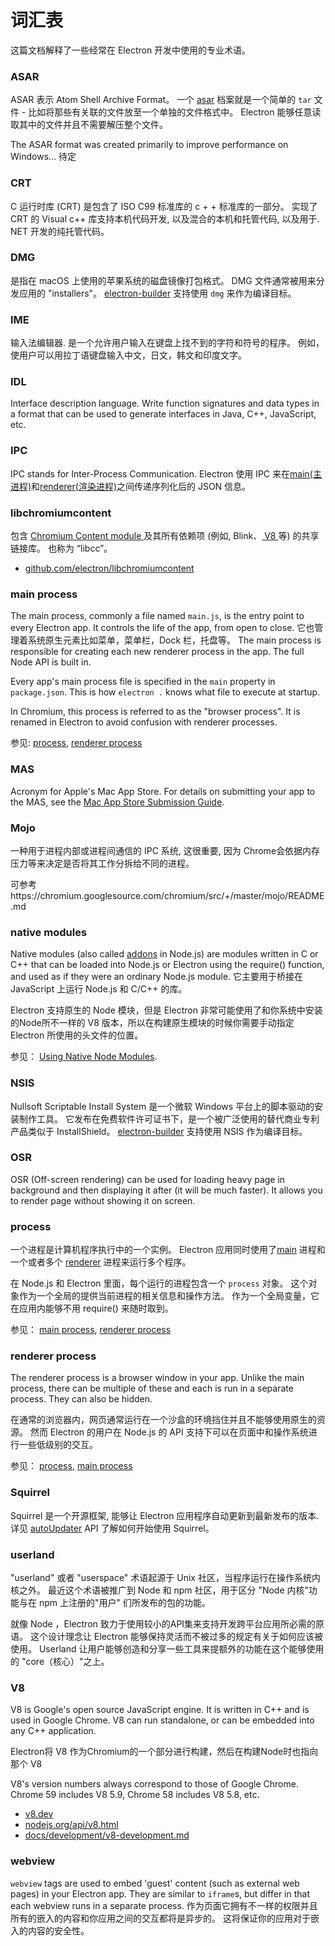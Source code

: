 # 词汇表

这篇文档解释了一些经常在 Electron 开发中使用的专业术语。

### ASAR

ASAR 表示 Atom Shell Archive Format。 一个 [asar][asar] 档案就是一个简单的 `tar` 文件 - 比如将那些有关联的文件放至一个单独的文件格式中。 Electron 能够任意读取其中的文件并且不需要解压整个文件。

The ASAR format was created primarily to improve performance on Windows... 待定

### CRT

C 运行时库 (CRT) 是包含了 ISO C99 标准库的 c + + 标准库的一部分。 实现了 CRT 的 Visual c++ 库支持本机代码开发, 以及混合的本机和托管代码, 以及用于. NET 开发的纯托管代码。

### DMG

是指在 macOS 上使用的苹果系统的磁盘镜像打包格式。 DMG 文件通常被用来分发应用的 "installers"。 [electron-builder][] 支持使用 `dmg` 来作为编译目标。

### IME

输入法编辑器. 是一个允许用户输入在键盘上找不到的字符和符号的程序。 例如，使用户可以用拉丁语键盘输入中文，日文，韩文和印度文字。

### IDL

Interface description language. Write function signatures and data types in a format that can be used to generate interfaces in Java, C++, JavaScript, etc.

### IPC

IPC stands for Inter-Process Communication. Electron 使用 IPC 来在[main(主进程)][]和[renderer(渲染进程)][]之间传递序列化后的 JSON 信息。

### libchromiumcontent

包含 [ Chromium Content module ][] 及其所有依赖项 (例如, Blink、[ V8 ][] 等) 的共享链接库。 也称为 “libcc”。

- [github.com/electron/libchromiumcontent](https://github.com/electron/libchromiumcontent)

### main process

The main process, commonly a file named `main.js`, is the entry point to every Electron app. It controls the life of the app, from open to close. 它也管理着系统原生元素比如菜单，菜单栏，Dock 栏，托盘等。 The main process is responsible for creating each new renderer process in the app. The full Node API is built in.

Every app's main process file is specified in the `main` property in `package.json`. This is how `electron .` knows what file to execute at startup.

In Chromium, this process is referred to as the "browser process". It is renamed in Electron to avoid confusion with renderer processes.

参见: [process](#process), [renderer process](#renderer-process)

### MAS

Acronym for Apple's Mac App Store. For details on submitting your app to the MAS, see the [Mac App Store Submission Guide][].

### Mojo

一种用于进程内部或进程间通信的 IPC 系统, 这很重要, 因为 Chrome会依据内存压力等来决定是否将其工作分拆给不同的进程。

可参考https://chromium.googlesource.com/chromium/src/+/master/mojo/README.md

### native modules

Native modules (also called [addons][] in Node.js) are modules written in C or C++ that can be loaded into Node.js or Electron using the require() function, and used as if they were an ordinary Node.js module. 它主要用于桥接在 JavaScript 上运行 Node.js 和 C/C++ 的库。

Electron 支持原生的 Node 模块，但是 Electron 非常可能使用了和你系统中安装的Node所不一样的 V8 版本，所以在构建原生模块的时候你需要手动指定 Electron 所使用的头文件的位置。

参见： [Using Native Node Modules][].

### NSIS

Nullsoft Scriptable Install System 是一个微软 Windows 平台上的脚本驱动的安装制作工具。 它发布在免费软件许可证书下，是一个被广泛使用的替代商业专利产品类似于 InstallShield。 [electron-builder][] 支持使用 NSIS 作为编译目标。

### OSR

OSR (Off-screen rendering) can be used for loading heavy page in background and then displaying it after (it will be much faster). It allows you to render page without showing it on screen.

### process

一个进程是计算机程序执行中的一个实例。 Electron 应用同时使用了[main][] 进程和一个或者多个 [renderer][] 进程来运行多个程序。

在 Node.js 和 Electron 里面，每个运行的进程包含一个 `process` 对象。 这个对象作为一个全局的提供当前进程的相关信息和操作方法。 作为一个全局变量，它在应用内能够不用 require() 来随时取到。

参见： [main process](#main-process), [renderer process](#renderer-process)

### renderer process

The renderer process is a browser window in your app. Unlike the main process, there can be multiple of these and each is run in a separate process. They can also be hidden.

在通常的浏览器内，网页通常运行在一个沙盒的环境挡住并且不能够使用原生的资源。 然而 Electron 的用户在 Node.js 的 API 支持下可以在页面中和操作系统进行一些低级别的交互。

参见： [process](#process), [main process](#main-process)

### Squirrel

Squirrel 是一个开源框架, 能够让 Electron 应用程序自动更新到最新发布的版本. 详见 [autoUpdater][] API 了解如何开始使用 Squirrel。

### userland

"userland" 或者 "userspace" 术语起源于 Unix 社区，当程序运行在操作系统内核之外。 最近这个术语被推广到 Node 和 npm 社区，用于区分 "Node 内核"功能与在 npm 上注册的"用户" 们所发布的包的功能。

就像 Node ，Electron 致力于使用较小的API集来支持开发跨平台应用所必需的原语。 这个设计理念让 Electron 能够保持灵活而不被过多的规定有关于如何应该被使用。 Userland 让用户能够创造和分享一些工具来提额外的功能在这个能够使用的 "core（核心）"之上。

### V8

V8 is Google's open source JavaScript engine. It is written in C++ and is used in Google Chrome. V8 can run standalone, or can be embedded into any C++ application.

Electron将 V8 作为Chromium的一个部分进行构建，然后在构建Node时也指向那个 V8

V8's version numbers always correspond to those of Google Chrome. Chrome 59 includes V8 5.9, Chrome 58 includes V8 5.8, etc.

- [v8.dev](https://v8.dev/)
- [nodejs.org/api/v8.html](https://nodejs.org/api/v8.html)
- [docs/development/v8-development.md](development/v8-development.md)

### webview

`webview` tags are used to embed 'guest' content (such as external web pages) in your Electron app. They are similar to `iframe`s, but differ in that each webview runs in a separate process. 作为页面它拥有不一样的权限并且所有的嵌入的内容和你应用之间的交互都将是异步的。 这将保证你的应用对于嵌入的内容的安全性。

[addons]: https://nodejs.org/api/addons.html
[asar]: https://github.com/electron/asar
[autoUpdater]: api/auto-updater.md
[ Chromium Content module ]: https://www.chromium.org/developers/content-module
[electron-builder]: https://github.com/electron-userland/electron-builder
[Mac App Store Submission Guide]: tutorial/mac-app-store-submission-guide.md
[main(主进程)]: #main-process
[main]: #main-process
[renderer(渲染进程)]: #renderer-process
[renderer]: #renderer-process
[Using Native Node Modules]: tutorial/using-native-node-modules.md
[ V8 ]: #v8
